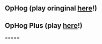 ## OpHog (play oringinal [here](http://ophog.bot.land/)!)
## OpHog Plus (play [here](https://icephenoix2019.github.io/OpHog/src/index.html)!)
=====
